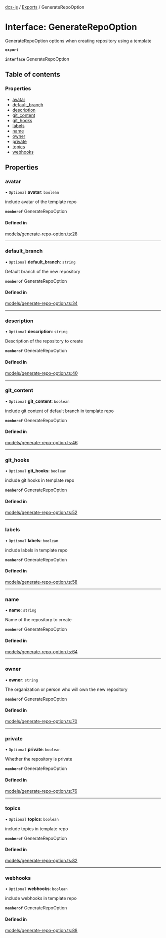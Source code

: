 [dcs-js](../README.md) / [Exports](../modules.md) / GenerateRepoOption

# Interface: GenerateRepoOption

GenerateRepoOption options when creating repository using a template

**`export`**

**`interface`** GenerateRepoOption

## Table of contents

### Properties

- [avatar](GenerateRepoOption.md#avatar)
- [default\_branch](GenerateRepoOption.md#default_branch)
- [description](GenerateRepoOption.md#description)
- [git\_content](GenerateRepoOption.md#git_content)
- [git\_hooks](GenerateRepoOption.md#git_hooks)
- [labels](GenerateRepoOption.md#labels)
- [name](GenerateRepoOption.md#name)
- [owner](GenerateRepoOption.md#owner)
- [private](GenerateRepoOption.md#private)
- [topics](GenerateRepoOption.md#topics)
- [webhooks](GenerateRepoOption.md#webhooks)

## Properties

### <a id="avatar" name="avatar"></a> avatar

• `Optional` **avatar**: `boolean`

include avatar of the template repo

**`memberof`** GenerateRepoOption

#### Defined in

[models/generate-repo-option.ts:28](https://github.com/unfoldingWord/dcs-js/blob/dd84989/models/generate-repo-option.ts#L28)

___

### <a id="default_branch" name="default_branch"></a> default\_branch

• `Optional` **default\_branch**: `string`

Default branch of the new repository

**`memberof`** GenerateRepoOption

#### Defined in

[models/generate-repo-option.ts:34](https://github.com/unfoldingWord/dcs-js/blob/dd84989/models/generate-repo-option.ts#L34)

___

### <a id="description" name="description"></a> description

• `Optional` **description**: `string`

Description of the repository to create

**`memberof`** GenerateRepoOption

#### Defined in

[models/generate-repo-option.ts:40](https://github.com/unfoldingWord/dcs-js/blob/dd84989/models/generate-repo-option.ts#L40)

___

### <a id="git_content" name="git_content"></a> git\_content

• `Optional` **git\_content**: `boolean`

include git content of default branch in template repo

**`memberof`** GenerateRepoOption

#### Defined in

[models/generate-repo-option.ts:46](https://github.com/unfoldingWord/dcs-js/blob/dd84989/models/generate-repo-option.ts#L46)

___

### <a id="git_hooks" name="git_hooks"></a> git\_hooks

• `Optional` **git\_hooks**: `boolean`

include git hooks in template repo

**`memberof`** GenerateRepoOption

#### Defined in

[models/generate-repo-option.ts:52](https://github.com/unfoldingWord/dcs-js/blob/dd84989/models/generate-repo-option.ts#L52)

___

### <a id="labels" name="labels"></a> labels

• `Optional` **labels**: `boolean`

include labels in template repo

**`memberof`** GenerateRepoOption

#### Defined in

[models/generate-repo-option.ts:58](https://github.com/unfoldingWord/dcs-js/blob/dd84989/models/generate-repo-option.ts#L58)

___

### <a id="name" name="name"></a> name

• **name**: `string`

Name of the repository to create

**`memberof`** GenerateRepoOption

#### Defined in

[models/generate-repo-option.ts:64](https://github.com/unfoldingWord/dcs-js/blob/dd84989/models/generate-repo-option.ts#L64)

___

### <a id="owner" name="owner"></a> owner

• **owner**: `string`

The organization or person who will own the new repository

**`memberof`** GenerateRepoOption

#### Defined in

[models/generate-repo-option.ts:70](https://github.com/unfoldingWord/dcs-js/blob/dd84989/models/generate-repo-option.ts#L70)

___

### <a id="private" name="private"></a> private

• `Optional` **private**: `boolean`

Whether the repository is private

**`memberof`** GenerateRepoOption

#### Defined in

[models/generate-repo-option.ts:76](https://github.com/unfoldingWord/dcs-js/blob/dd84989/models/generate-repo-option.ts#L76)

___

### <a id="topics" name="topics"></a> topics

• `Optional` **topics**: `boolean`

include topics in template repo

**`memberof`** GenerateRepoOption

#### Defined in

[models/generate-repo-option.ts:82](https://github.com/unfoldingWord/dcs-js/blob/dd84989/models/generate-repo-option.ts#L82)

___

### <a id="webhooks" name="webhooks"></a> webhooks

• `Optional` **webhooks**: `boolean`

include webhooks in template repo

**`memberof`** GenerateRepoOption

#### Defined in

[models/generate-repo-option.ts:88](https://github.com/unfoldingWord/dcs-js/blob/dd84989/models/generate-repo-option.ts#L88)
